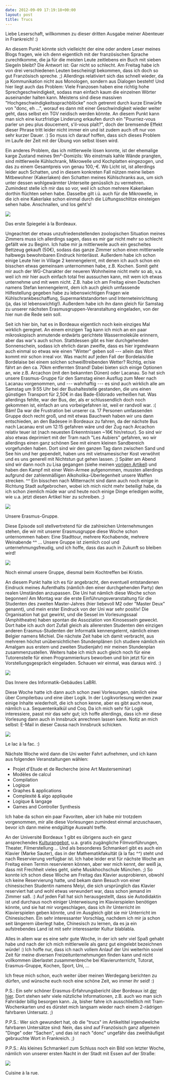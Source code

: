```yaml
---
date: 2012-09-09 17:19:18+00:00
layout: post
title: Trucs
---
```


Liebe Leserschaft, willkommen zu dieser dritten Ausgabe meiner Abenteuer in Frankreich! :)

An diesem Punkt könnte sich vielleicht der eine oder andere Leser meines Blogs fragen, wie ich denn eigentlich mit der französischen Sprache zurechtkomme, die ja für die meisten Leute zeitlebens ein Buch mit sieben Siegeln bleibt? Die Antwort ist: Gar nicht so schlecht. Am Freitag habe ich von drei verschiedenen Leuten bescheinigt bekommen, dass ich doch so gut Französisch spreche. ;) Allerdings relativiert sich das schnell wieder, da ja Kommunikation nicht aus Monologen, sondern aus Dialogen besteht! Und hier liegt auch das Problem: Viele Franzosen haben eine richtig hohe Sprechgeschwindigkeit, sodass man einfach kaum die einzelnen Wörter auseinander halten kann. Meistens sind diese massiven "Hochgeschwindigkeitssprachblöcke" noch getrennt durch kurze Einwürfe von "donc, eh ...", worauf es dann mit einer Geschwindigkeit wieder weiter geht, dass selbst ein TGV neidisch werden könnte. An diesem Punkt kann man sich eine kurzfristige Linderung erkaufen durch ein "Pourriez-vous parler un peu plus doucement, s'il-vous plaît?", doch der bremsende Effekt dieser Phrase tritt leider nicht immer ein und ist zudem auch oft nur von sehr kurzer Dauer. :) So muss ich darauf hoffen, dass sich dieses Problem im Laufe der Zeit mit der Übung von selbst lösen wird.

Ein anderes Problem, das ich mittlerweile lösen konnte, ist der ehemalige karge Zustand meines 9m²-Domizils: Wo einstmals kahle Wände prangten, sind mittlerweile Kühlschrank, Mikrowelle und Kochplatten eingezogen, und das zu einem Gesamtpreis von genau 100,-€. Wo Licht ist, ist allerdings leider auch Schatten, und in diesem konkreten Fall nützen meine lieben Mitbewohner (Kakerlaken) den Schatten meines Kühlschranks aus, um sich unter dessen wohlgewärmter Unterseite genüsslich zu vermehren. Zumindest stelle ich mir das so vor, weil ich schon mehrere Kakerlaken dorthin flüchten sehen habe. Dasselbe gilt i.ü. auch für die Mikrowelle, in die ich eine Kakerlake schon einmal durch die Lüftungsschlitze einsteigen sehen habe. Anschnallen, und los geht's!

<div class="img-container">
  <img src="/media/2012-09-09-trucs/Photo1451.jpg" />
  <p>Das erste Spiegelei à la Bordeaux.</p>
</div>

Ungeachtet der etwas unzufriedenstellenden zoologischen Situation meines Zimmers muss ich allerdings sagen, dass es mir gar nicht mehr so schlecht gefällt wie zu Beginn. Ich habe mir ja mittlerweile auch ein gescheites Bettzeug gekauft (50€), sodass das ganze Zimmer schon einen mittlerweile halbwegs bewohnbaren Eindruck hinterlässt. Außerdem habe ich schon einige Leute hier in Village 2 kennengelernt, mit denen ich auch schon ein bisschen etwas gemeinsam unternommen habe, z.B. Kochen. Somit geht mir auch der WG-Charakter der neueren Wohnheime nicht mehr so ab, v.a. weil ich mir hier auch einfach total frei aussuchen kann, mit wem ich etwas unternehme und mit wem nicht. Z.B. habe ich am Freitag einen Deutschen namens Stefan kennengelernt, dem ich auch gleich umfassende Hilfestellung gegeben habe zu lebenswichtigen Fragen wie Kühlschrankbeschaffung, Supermarktstandorten und Interneteinrichtung (ja, das ist lebenswichtig!). Außerdem habe ich ihn dann gleich für Samstag zu unserer nächsten Erasmusgruppen-Veranstaltung eingeladen, von der hier nun die Rede sein soll.

Seit ich hier bin, hat es in Bordeaux eigentlich noch kein einziges Mal wirklich geregnet. An einem einzigen Tag kann ich mich an ein paar mikroskopisch anmutende erdwärts gerichtete Wassermoleküle erinnern, aber das war's auch schon. Stattdessen gibt es hier durchgehenden Sonnenschein, sodass ich ehrlich daran zweifle, dass es hier irgendwann auch einmal so etwas wie einen "Winter" geben soll --- allein das Wort kommt mir schon irreal vor. Was macht auf jeden Fall der Bordelais/die Bordelaise bei einem solchen schweißtreibenden Wetter? Richtig, er/sie fährt an den ca. 70km entfernten Strand! Dabei bieten sich einige Optionen an, wie z.B. Arcachon (mit den bekannten Dünen) oder Lacanau. So hat sich unsere Erasmus-Gruppe für den Samstag einen Ausflug zum Meer nach Lacanau vorgenommen, und --- wahrhaftig --- es sind auch wirklich alle am Samstag um 9:55 Uhr bei der Bushaltestelle gestanden, die uns einen günstigen Transport für 2,50€ in das Bade-Eldorado verheißen hat. Was allerdings fehlte, war der Bus, der, als er schlussendlich doch noch gekommen ist, einfach an uns vorbeigefahren ist, weil er randvoll war. :( Bäm! Da war die Frustration bei unserer ca. 17 Personen umfassenden Gruppe doch recht groß, und mit etwas Bauchweh haben wir uns dann entschieden, an den Badesee in Bordeaux zu fahren, da der nächste Bus nach Lacanau erst um 12:15 gefahren wäre und der Zug nach Arcachon relativ teuer ist (nach neuesten Erkenntnissen ~16€ hin/retour). So sind wir also etwas deprimiert mit der Tram nach "Les Aubiers" gefahren, wo wir allerdings einen ganz schönen See mit einem kleinen Sandbereich vorgefunden haben. Dort sind wir den ganzen Tag dann zwischen Sand und See hin und her gependelt, haben uns mit vietnamesischer Kost verwöhnt und es uns generell mit Nichtstun gut gehen lassen. ;) Später am Abend sind wir dann noch zu Lisa gegangen (siehe meinen [vorigen Artikel](/blog/erasmus/arrivee/)) und haben den Kampf mit einer Wein-Armee aufgenommen, mussten allerdings aufgrund der zahlenmäßigen Alkoholika-Überlegenheit unsere Waffen strecken. ^^ Ein bisschen nach Mitternacht sind dann auch noch einige in Richtung Stadt aufgebrochen, wobei ich mich nicht mehr beteiligt habe, da ich schon ziemlich müde war und heute noch einige Dinge erledigen wollte, wie u.a. jetzt diesen Artikel hier zu schreiben. ;)

<div class="img-container">
  <img src="/media/2012-09-09-trucs/Groupe_Camila.jpg" />
  <p>Unsere Erasmus-Gruppe.</p>
</div>

Diese Episode soll stellvertretend für die zahlreichen Unternehmungen stehen, die wir mit unserer Erasmusgruppe diese Woche schon unternommen haben: Eine Stadttour, mehrere Kochabende, mehrere Weinabende ^^ ... Unsere Gruppe ist ziemlich cool und unternehmungsfreudig, und ich hoffe, dass das auch in Zukunft so bleiben wird!

<div class="img-container">
  <img src="/media/2012-09-09-trucs/Groupe_Kristin.jpg" />
  <p>Noch einmal unsere Gruppe, diesmal beim Kochtreffen bei Kristin.</p>
</div>

An diesem Punkt halte ich es für angebracht, den eventuell entstandenen Eindruck meines Aufenthalts (nämlich den einer durchgehenden Party) den realen Umständen anzupassen. Die Uni hat nämlich diese Woche schon begonnen! Am Montag war die erste Einführungsveranstaltung für die Studenten des zweiten Master-Jahres (hier liebevoll M2 oder "Master Deux" genannt), und mein erster Eindruck von der Uni war sehr positiv! Die Organisation hat gut gewirkt, und die Sessel im Vorlesungssaal (Amphitheatre) haben spontan die Assoziation von Kinosesseln geweckt. Dort habe ich auch dort Zufall gleich als allerersten Studenten den einzigen anderen Erasmus-Studenten der Informatik kennengelernt, nämlich einen Belgier namens Michiel. Die nächste Zeit habe ich damit verbracht, aus mehreren höchst unübersichtlichen Stundenplänen (ich studiere nämlich ein Amalgam aus erstem und zweiten Studienjahr) mir meinen Stundenplan zusammenzustellen. Weiters habe ich mich auch gleich noch für eine Tutorenstelle für einen Programmierkurs beworben und bin jetzt für ein Vorstellungsgespräch eingeladen. Schauen wir einmal, was daraus wird. :)

<div class="img-container">
  <img src="/media/2012-09-09-trucs/Photo1426.jpg" />
  <p>Das Innere des Informatik-Gebäudes LaBRI.</p>
</div>

Diese Woche hatte ich dann auch schon zwei Vorlesungen, nämlich eine über Compilerbau und eine über Logik. In der Logikvorlesung werden zwar einige Inhalte wiederholt, die ich schon kenne, aber es gibt auch neue, nämlich u.a. Sequentenkalkül und Coq. Da ich mich sehr für Logik interessiere, passt mir das sehr gut; ich hoffe allerdings, dass ich mir diese Vorlesung dann auch in Innsbruck anrechnen lassen kann. Notiz an mich selbst: E-Mail in dieser Causa nach Innsbruck schicken.

<div class="img-container">
  <img src="/media/2012-09-09-trucs/Photo1414.jpg" />
  <p>Le lac à la fac. :)</p>
</div>

Nächste Woche wird dann die Uni weiter Fahrt aufnehmen, und ich kann aus folgenden Veranstaltungen wählen:
* Projet d'Etude et de Recherche (eine Art Masterseminar)
* Modèles de calcul
* Compilation
* Logique
* Graphes & applications
* Complexité & algo appliquée
* Logique & langage
* Games and Controller Synthesis

Ich habe da schon ein paar Favoriten, aber ich habe mir trotzdem vorgenommen, mir alle diese Vorlesungen zumindest einmal anzuschauen, bevor ich dann meine endgültige Auswahl treffe.

An der Université Bordeaux 1 gibt es übrigens auch ein ganz ansprechendes [Kulturangebot](http://www.culture-bx1.u-bordeaux.fr/), u.a. gratis zugängliche Filmvorführungen, Theater, Filmerstellung ... Und als besonderes Schmankerl gibt es auch ein Klavier (Marke Sauter), das in der Mathematikfakultät (à la fac ^^) steht und nach Reservierung verfügbar ist. Ich habe leider erst für nächste Woche am Freitag einen Termin reservieren können, aber wer mich kennt, der weiß ja, dass mit Frechheit vieles geht, siehe Musikhochschule München. ;) So konnte ich schon diese Woche am Freitag das Klavier ausprobieren, obwohl ich keine Reservierung hatte, und bekam dann Besuch von einer chinesischen Studentin namens Meiyi, die sich ursprünglich das Klavier reserviert hat und wohl etwas verwundert war, dass schon jemand im Zimmer saß. :) Auf jeden Fall hat sich herausgestellt, dass sie Autodidaktin ist und durchaus noch einiger Unterweisung im Klavierspielen benötigen könnte, und sie hat mir vorgeschlagen, dass ich ihr Unterricht im Klavierspielen geben könnte, und im Ausgleich gibt sie mir Unterricht im Chinesischen. Ein sehr interessanter Vorschlag, nachdem ich mir ja schon seit längerem überlegt habe, Chinesisch zu lernen, da es ja ein aufstrebendes Land ist mit sehr interessanter Kultur blablabla.

Alles in allem war es eine sehr gute Woche, in der ich sehr viel Spaß gehabt habe und nach der ich mich mittlerweile als ganz gut eingelebt bezeichnen würde! :) Ich hoffe nur, dass ich nach vollem Anlauf der Uni weiterhin soviel Zeit für meine diversen Freizeitunternehmungen finden kann und nicht vollkommen überlastet zusammenbreche bei Klavierunterricht, Tutorat, Erasmus-Gruppe, Kochen, Sport, Uni, ...

Ich freue mich schon, euch weiter über meinen Werdegang berichten zu dürfen, und wünsche euch noch eine schöne Zeit, wo immer ihr seid! :)

P.S.: Ein sehr schöner Erasmus-Erfahrungsbericht über Bordeaux ist [der hier](http://www.eu.uni-hd.de/md/zuv/international/erasmus/erfahrungsberichte/f_bordeaux2_ws0809.pdf). Dort stehen sehr viele nützliche Informationen, z.B. auch wo man sich Fahrräder billig besorgen kann. Ja, bisher fahre ich ausschließlich mit Tram-Wochenkarten und es dürstet mich langsam wieder nach einem 2-rädrigen fahrbaren Untersatz. ;)

P.P.S.: Wer sich gewundert hat, ob die "trucs" im Artikeltitel irgendwelche fahrbaren Untersätze sind: Nein, das sind auf Französisch ganz allgemein "Dinge" oder "Sachen", und das ist nach "donc" ungefähr das zweithäufigst gebrauchte Wort in Frankreich. ;)

P.P.S.: Als kleines Schmankerl zum Schluss noch ein Bild von letzter Woche, nämlich von unserer ersten Nacht in der Stadt mit Essen auf der Straße:

<div class="img-container">
  <img src="/media/2012-09-09-trucs/Photo1409.jpg" />
  <p>Cuisine à la rue.</p>
</div>
